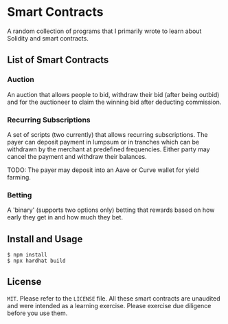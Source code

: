# Smart Contracts

A random collection of programs that I primarily wrote to learn about Solidity and smart contracts.

## List of Smart Contracts

### Auction

An auction that allows people to bid, withdraw their bid (after being outbid) and for the auctioneer to claim the winning bid after deducting commission.

### Recurring Subscriptions

A set of scripts (two currently) that allows recurring subscriptions. The payer can deposit payment in lumpsum or in tranches which can be withdrawn by the merchant at predefined frequencies. Either party may cancel the payment and withdraw their balances.

TODO: The payer may deposit into an Aave or Curve wallet for yield farming.

### Betting

A 'binary' (supports two options only) betting that rewards based on how early they get in and how much they bet.

## Install and Usage

```
$ npm install
$ npx hardhat build
```

## License

`MIT`. Please refer to the `LICENSE` file. All these smart contracts are unaudited and were intended as a learning exercise. Please exercise due diligence before you use them.
